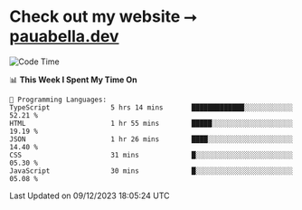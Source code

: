 # Check out my website ⭢ [pauabella.dev](https://pauabella.dev)

<!--START_SECTION:waka-->
![Code Time](http://img.shields.io/badge/Code%20Time-2%2C755%20hrs%2013%20mins-blue)

📊 **This Week I Spent My Time On** 

```text
💬 Programming Languages: 
TypeScript               5 hrs 14 mins       █████████████░░░░░░░░░░░░   52.21 % 
HTML                     1 hr 55 mins        █████░░░░░░░░░░░░░░░░░░░░   19.19 % 
JSON                     1 hr 26 mins        ████░░░░░░░░░░░░░░░░░░░░░   14.40 % 
CSS                      31 mins             █░░░░░░░░░░░░░░░░░░░░░░░░   05.30 % 
JavaScript               30 mins             █░░░░░░░░░░░░░░░░░░░░░░░░   05.08 % 
```


 Last Updated on 09/12/2023 18:05:24 UTC
<!--END_SECTION:waka-->
